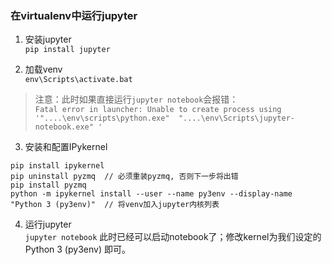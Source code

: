 ### 在virtualenv中运行jupyter

1. 安装jupyter  
`pip install jupyter`

2. 加载venv  
`env\Scripts\activate.bat`  
>注意：此时如果直接运行`jupyter notebook`会报错：  
>`Fatal error in launcher: Unable to create process using '"....\env\scripts\python.exe"  "....\env\Scripts\jupyter-notebook.exe" '`

3. 安装和配置IPykernel  
```
pip install ipykernel
pip uninstall pyzmq  // 必须重装pyzmq, 否则下一步将出错
pip install pyzmq
python -m ipykernel install --user --name py3env --display-name "Python 3 (py3env)"  // 将venv加入jupyter内核列表
```

4. 运行jupyter  
`jupyter notebook`
此时已经可以启动notebook了；修改kernel为我们设定的Python 3 (py3env) 即可。

